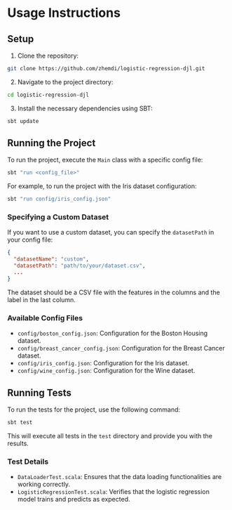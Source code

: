 # Usage Instructions

## Setup

1. Clone the repository:
```bash
git clone https://github.com/zhemdi/logistic-regression-djl.git
```
2. Navigate to the project directory:
```bash
cd logistic-regression-djl
```
3. Install the necessary dependencies using SBT:
```bash
sbt update
```

## Running the Project

To run the project, execute the `Main` class with a specific config file:
```bash
sbt "run <config_file>"
```

For example, to run the project with the Iris dataset configuration:
```bash
sbt "run config/iris_config.json"
```

### Specifying a Custom Dataset

If you want to use a custom dataset, you can specify the `datasetPath` in your config file:

```json
{
  "datasetName": "custom",
  "datasetPath": "path/to/your/dataset.csv",
  ...
}
```

The dataset should be a CSV file with the features in the columns and the label in the last column.

### Available Config Files

- `config/boston_config.json`: Configuration for the Boston Housing dataset.
- `config/breast_cancer_config.json`: Configuration for the Breast Cancer dataset.
- `config/iris_config.json`: Configuration for the Iris dataset.
- `config/wine_config.json`: Configuration for the Wine dataset.

## Running Tests

To run the tests for the project, use the following command:
```bash
sbt test
```

This will execute all tests in the `test` directory and provide you with the results.

### Test Details

- `DataLoaderTest.scala`: Ensures that the data loading functionalities are working correctly.
- `LogisticRegressionTest.scala`: Verifies that the logistic regression model trains and predicts as expected.
